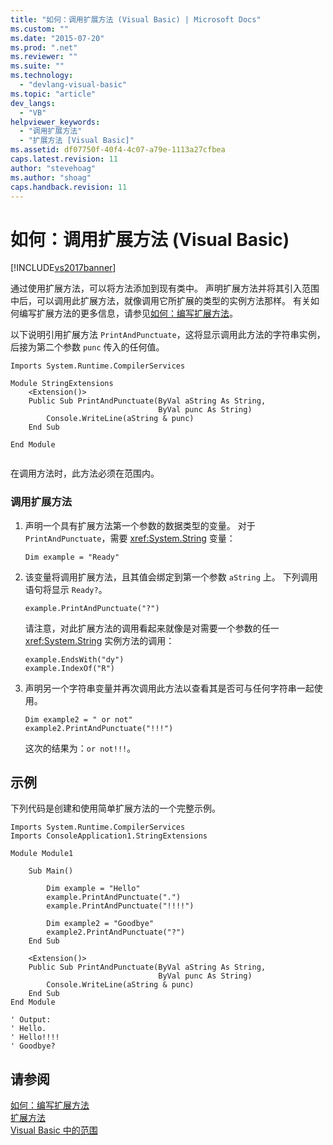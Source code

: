```yaml
---
title: "如何：调用扩展方法 (Visual Basic) | Microsoft Docs"
ms.custom: ""
ms.date: "2015-07-20"
ms.prod: ".net"
ms.reviewer: ""
ms.suite: ""
ms.technology: 
  - "devlang-visual-basic"
ms.topic: "article"
dev_langs: 
  - "VB"
helpviewer_keywords: 
  - "调用扩展方法"
  - "扩展方法 [Visual Basic]"
ms.assetid: df07750f-40f4-4c07-a79e-1113a27cfbea
caps.latest.revision: 11
author: "stevehoag"
ms.author: "shoag"
caps.handback.revision: 11
---
```

# 如何：调用扩展方法 (Visual Basic)
[!INCLUDE[vs2017banner](../../../../visual-basic/includes/vs2017banner.md)]

通过使用扩展方法，可以将方法添加到现有类中。  声明扩展方法并将其引入范围中后，可以调用此扩展方法，就像调用它所扩展的类型的实例方法那样。  有关如何编写扩展方法的更多信息，请参见[如何：编写扩展方法](../../../../visual-basic/programming-guide/language-features/procedures/how-to-write-an-extension-method.md)。  
  
 以下说明引用扩展方法 `PrintAndPunctuate`，这将显示调用此方法的字符串实例，后接为第二个参数 `punc` 传入的任何值。  
  
```vb#  
Imports System.Runtime.CompilerServices  
  
Module StringExtensions  
    <Extension()>   
    Public Sub PrintAndPunctuate(ByVal aString As String,   
                                 ByVal punc As String)  
        Console.WriteLine(aString & punc)  
    End Sub  
  
End Module  
  
```  
  
 在调用方法时，此方法必须在范围内。  
  
### 调用扩展方法  
  
1.  声明一个具有扩展方法第一个参数的数据类型的变量。  对于 `PrintAndPunctuate`，需要 <xref:System.String> 变量：  
  
    ```  
    Dim example = "Ready"  
    ```  
  
2.  该变量将调用扩展方法，且其值会绑定到第一个参数 `aString` 上。  下列调用语句将显示 `Ready?`。  
  
    ```  
    example.PrintAndPunctuate("?")  
    ```  
  
     请注意，对此扩展方法的调用看起来就像是对需要一个参数的任一 <xref:System.String> 实例方法的调用：  
  
    ```  
    example.EndsWith("dy")  
    example.IndexOf("R")  
    ```  
  
3.  声明另一个字符串变量并再次调用此方法以查看其是否可与任何字符串一起使用。  
  
    ```  
    Dim example2 = " or not"  
    example2.PrintAndPunctuate("!!!")  
    ```  
  
     这次的结果为：`or not!!!`。  
  
## 示例  
 下列代码是创建和使用简单扩展方法的一个完整示例。  
  
```vb#  
Imports System.Runtime.CompilerServices  
Imports ConsoleApplication1.StringExtensions  
  
Module Module1  
  
    Sub Main()  
  
        Dim example = "Hello"  
        example.PrintAndPunctuate(".")  
        example.PrintAndPunctuate("!!!!")  
  
        Dim example2 = "Goodbye"  
        example2.PrintAndPunctuate("?")  
    End Sub  
  
    <Extension()>   
    Public Sub PrintAndPunctuate(ByVal aString As String,   
                                 ByVal punc As String)  
        Console.WriteLine(aString & punc)  
    End Sub  
End Module  
  
' Output:  
' Hello.  
' Hello!!!!  
' Goodbye?  
```  
  
## 请参阅  
 [如何：编写扩展方法](../../../../visual-basic/programming-guide/language-features/procedures/how-to-write-an-extension-method.md)   
 [扩展方法](../../../../visual-basic/programming-guide/language-features/procedures/extension-methods.md)   
 [Visual Basic 中的范围](../../../../visual-basic/programming-guide/language-features/declared-elements/scope.md)